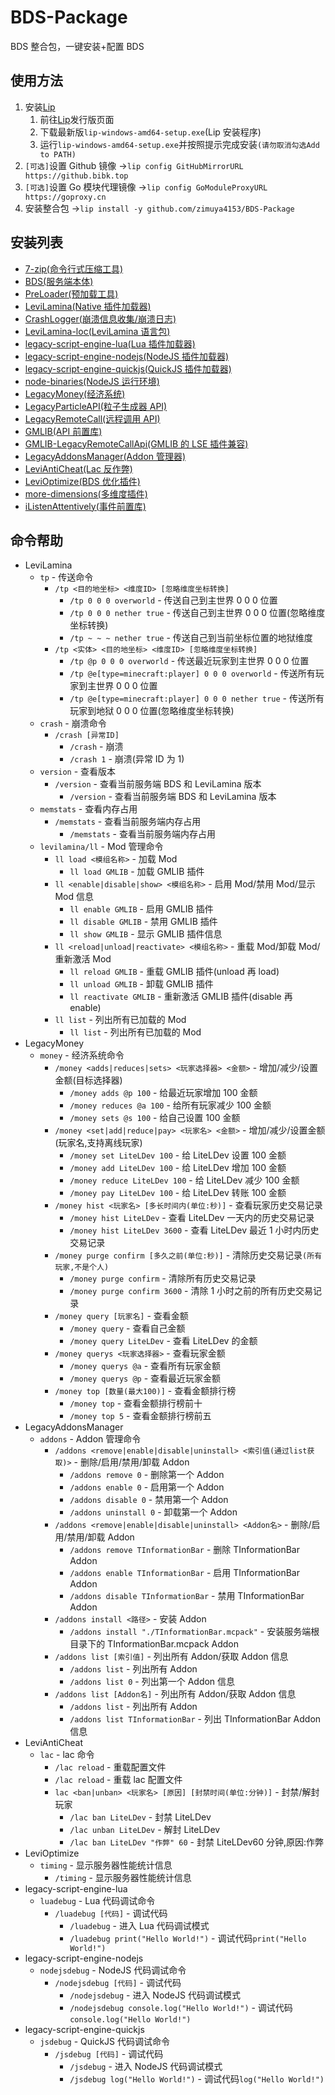 # BDS-Package

BDS 整合包，一键安装+配置 BDS

## 使用方法

1. 安装[Lip](https://github.com/futrime/lip/releases)
   1. 前往[Lip](https://github.com/futrime/lip/releases)发行版页面
   2. 下载最新版`lip-windows-amd64-setup.exe`(Lip 安装程序)
   3. 运行`lip-windows-amd64-setup.exe`并按照提示完成安装`(请勿取消勾选Add to PATH)`
2. `[可选]`设置 Github 镜像 →`lip config GitHubMirrorURL https://github.bibk.top`
3. `[可选]`设置 Go 模块代理镜像 →`lip config GoModuleProxyURL https://goproxy.cn`
4. 安装整合包 →`lip install -y github.com/zimuya4153/BDS-Package`

## 安装列表

- [7-zip(命令行式压缩工具)](https://gitea.litebds.com/ShrBox/7-zip)
- [BDS(服务端本体)](ithub.com/LiteLDev/bds)
- [PreLoader(预加载工具)](https://github.com/LiteLDev/PeEditor)
- [LeviLamina(Native 插件加载器)](https://github.com/LiteLDev/LeviLamina)
- [CrashLogger(崩溃信息收集/崩溃日志)](https://github.com/LiteLDev/CrashLogger)
- [LeviLamina-loc(LeviLamina 语言包)](https://github.com/LiteLDev/levilamina-loc)
- [legacy-script-engine-lua(Lua 插件加载器)](https://gitea.litebds.com/LiteLDev/legacy-script-engine-lua)
- [legacy-script-engine-nodejs(NodeJS 插件加载器)](https://gitea.litebds.com/LiteLDev/legacy-script-engine-nodejs)
- [legacy-script-engine-quickjs(QuickJS 插件加载器)](https://gitea.litebds.com/LiteLDev/legacy-script-engine-quickjs)
- [node-binaries(NodeJS 运行环境)](https://gitea.litebds.com/LiteLDev/node-binaries)
- [LegacyMoney(经济系统)](https://github.com/LiteLDev/LegacyMoney)
- [LegacyParticleAPI(粒子生成器 API)](https://github.com/LiteLDev/LegacyParticleAPI)
- [LegacyRemoteCall(远程调用 API)](https://github.com/LiteLDev/LegacyRemoteCall)
- [GMLIB(API 前置库)](https://github.com/GroupMountain/GMLIB)
- [GMLIB-LegacyRemoteCallApi(GMLIB 的 LSE 插件兼容)](https://github.com/GroupMountain/GMLIB-LegacyRemoteCallApi)
- [LegacyAddonsManager(Addon 管理器)](https://github.com/LiteLDev/LegacyAddonsManager)
- [LeviAntiCheat(Lac 反作弊)](https://github.com/LiteLDev/LeviAntiCheat)
- [LeviOptimize(BDS 优化插件)](https://github.com/LiteLDev/LeviOptimize)
- [more-dimensions(多维度插件)](https://github.com/LiteLDev/MoreDimensions)
- [iListenAttentively(事件前置库)](https://github.com/MiracleForest/iListenAttentively)

## 命令帮助

- LeviLamina
  - `tp` - 传送命令
    - `/tp <目的地坐标> <维度ID> [忽略维度坐标转换]`
      - `/tp 0 0 0 overworld` - 传送自己到主世界 0 0 0 位置
      - `/tp 0 0 0 nether true` - 传送自己到主世界 0 0 0 位置(忽略维度坐标转换)
      - `/tp ~ ~ ~ nether true` - 传送自己到当前坐标位置的地狱维度
    - `/tp <实体> <目的地坐标> <维度ID> [忽略维度坐标转换]`
      - `/tp @p 0 0 0 overworld` - 传送最近玩家到主世界 0 0 0 位置
      - `/tp @e[type=minecraft:player] 0 0 0 overworld` - 传送所有玩家到主世界 0 0 0 位置
      - `/tp @e[type=minecraft:player] 0 0 0 nether true` - 传送所有玩家到地狱 0 0 0 位置(忽略维度坐标转换)
  - `crash` - 崩溃命令
    - `/crash [异常ID]`
      - `/crash` - 崩溃
      - `/crash 1` - 崩溃(异常 ID 为 1)
  - `version` - 查看版本
    - `/version` - 查看当前服务端 BDS 和 LeviLamina 版本
      - `/version` - 查看当前服务端 BDS 和 LeviLamina 版本
  - `memstats` - 查看内存占用
    - `/memstats` - 查看当前服务端内存占用
      - `/memstats` - 查看当前服务端内存占用
  - `levilamina/ll` - Mod 管理命令
    - `ll load <模组名称>` - 加载 Mod
      - `ll load GMLIB` - 加载 GMLIB 插件
    - `ll <enable|disable|show> <模组名称>` - 启用 Mod/禁用 Mod/显示 Mod 信息
      - `ll enable GMLIB` - 启用 GMLIB 插件
      - `ll disable GMLIB` - 禁用 GMLIB 插件
      - `ll show GMLIB` - 显示 GMLIB 插件信息
    - `ll <reload|unload|reactivate> <模组名称>` - 重载 Mod/卸载 Mod/重新激活 Mod
      - `ll reload GMLIB` - 重载 GMLIB 插件(unload 再 load)
      - `ll unload GMLIB` - 卸载 GMLIB 插件
      - `ll reactivate GMLIB` - 重新激活 GMLIB 插件(disable 再 enable)
    - `ll list` - 列出所有已加载的 Mod
      - `ll list` - 列出所有已加载的 Mod
- LegacyMoney
  - `money` - 经济系统命令
    - `/money <adds|reduces|sets> <玩家选择器> <金额>` - 增加/减少/设置金额(目标选择器)
      - `/money adds @p 100` - 给最近玩家增加 100 金额
      - `/money reduces @a 100` - 给所有玩家减少 100 金额
      - `/money sets @s 100` - 给自己设置 100 金额
    - `/money <set|add|reduce|pay> <玩家名> <金额>` - 增加/减少/设置金额(玩家名,支持离线玩家)
      - `/money set LiteLDev 100` - 给 LiteLDev 设置 100 金额
      - `/money add LiteLDev 100` - 给 LiteLDev 增加 100 金额
      - `/money reduce LiteLDev 100` - 给 LiteLDev 减少 100 金额
      - `/money pay LiteLDev 100` - 给 LiteLDev 转账 100 金额
    - `/money hist <玩家名> [多长时间内(单位:秒)]` - 查看玩家历史交易记录
      - `/money hist LiteLDev` - 查看 LiteLDev 一天内的历史交易记录
      - `/money hist LiteLDev 3600` - 查看 LiteLDev 最近 1 小时内历史交易记录
    - `/money purge confirm [多久之前(单位:秒)]` - 清除历史交易记录`(所有玩家,不是个人)`
      - `/money purge confirm` - 清除所有历史交易记录
      - `/money purge confirm 3600` - 清除 1 小时之前的所有历史交易记录
    - `/money query [玩家名]` - 查看金额
      - `/money query` - 查看自己金额
      - `/money query LiteLDev` - 查看 LiteLDev 的金额
    - `/money querys <玩家选择器>` - 查看玩家金额
      - `/money querys @a` - 查看所有玩家金额
      - `/money querys @p` - 查看最近玩家金额
    - `/money top [数量(最大100)]` - 查看金额排行榜
      - `/money top` - 查看金额排行榜前十
      - `/money top 5` - 查看金额排行榜前五
- LegacyAddonsManager
  - `addons` - Addon 管理命令
    - `/addons <remove|enable|disable|uninstall> <索引值(通过list获取)>` - 删除/启用/禁用/卸载 Addon
      - `/addons remove 0` - 删除第一个 Addon
      - `/addons enable 0` - 启用第一个 Addon
      - `/addons disable 0` - 禁用第一个 Addon
      - `/addons uninstall 0` - 卸载第一个 Addon
    - `/addons <remove|enable|disable|uninstall> <Addon名>` - 删除/启用/禁用/卸载 Addon
      - `/addons remove TInformationBar` - 删除 TInformationBar Addon
      - `/addons enable TInformationBar` - 启用 TInformationBar Addon
      - `/addons disable TInformationBar` - 禁用 TInformationBar Addon
    - `/addons install <路径>` - 安装 Addon
      - `/addons install "./TInformationBar.mcpack"` - 安装服务端根目录下的 TInformationBar.mcpack Addon
    - `/addons list [索引值]` - 列出所有 Addon/获取 Addon 信息
      - `/addons list` - 列出所有 Addon
      - `/addons list 0` - 列出第一个 Addon 信息
    - `/addons list [Addon名]` - 列出所有 Addon/获取 Addon 信息
      - `/addons list` - 列出所有 Addon
      - `/addons list TInformationBar` - 列出 TInformationBar Addon 信息
- LeviAntiCheat
  - `lac` - lac 命令
    - `/lac reload` - 重载配置文件
    - `/lac reload` - 重载 lac 配置文件
    - `lac <ban|unban> <玩家名> [原因] [封禁时间(单位:分钟)]` - 封禁/解封玩家
      - `/lac ban LiteLDev` - 封禁 LiteLDev
      - `/lac unban LiteLDev` - 解封 LiteLDev
      - `/lac ban LiteLDev "作弊" 60` - 封禁 LiteLDev60 分钟,原因:作弊
- LeviOptimize
  - `timing` - 显示服务器性能统计信息
    - `/timing` - 显示服务器性能统计信息
- legacy-script-engine-lua
  - `luadebug` - Lua 代码调试命令
    - `/luadebug [代码]` - 调试代码
      - `/luadebug` - 进入 Lua 代码调试模式
      - `/luadebug print("Hello World!")` - 调试代码`print("Hello World!")`
- legacy-script-engine-nodejs
  - `nodejsdebug` - NodeJS 代码调试命令
    - `/nodejsdebug [代码]` - 调试代码
      - `/nodejsdebug` - 进入 NodeJS 代码调试模式
      - `/nodejsdebug console.log("Hello World!")` - 调试代码`console.log("Hello World!")`
- legacy-script-engine-quickjs
  - `jsdebug` - QuickJS 代码调试命令
    - `/jsdebug [代码]` - 调试代码
      - `/jsdebug` - 进入 NodeJS 代码调试模式
      - `/jsdebug log("Hello World!")` - 调试代码`log("Hello World!")`